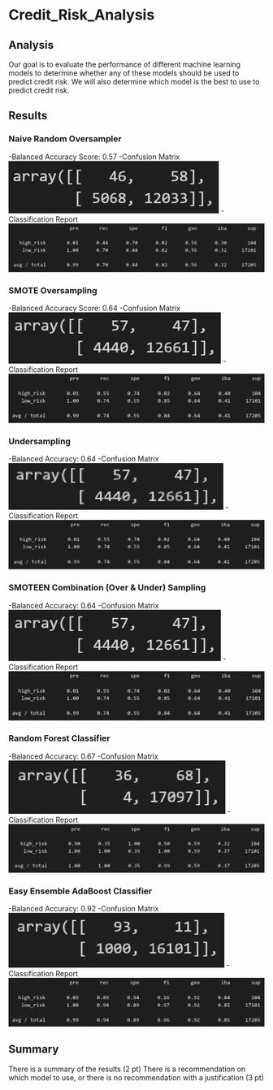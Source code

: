 # Credit_Risk_Analysis
 
## Analysis

Our goal is to evaluate the performance of different machine learning models to determine whether any of these models should be used to predict credit risk. We will also determine which model is the best to use to predict credit risk.

## Results

### Naive Random Oversampler

-Balanced Accuracy Score: 0.57
-Confusion Matrix
![Random Oversampler Confusion Matrix](NROConf.png)
-Classification Report
![Random Oversampler Scores](NROScores.png)

### SMOTE Oversampling

-Balanced Accuracy Score: 0.64
-Confusion Matrix
![SMOTE Confusion Matrix](SMOTEConf.png)
-Classification Report
![SMOTE Scores](SMOTEScores.png)

### Undersampling

-Balanced Accuracy: 0.64
-Confusion Matrix
![Undersampling Confusion Matrix](USConf.png)
-Classification Report
![Undersampling Scores](USScores.png)

### SMOTEEN Combination (Over & Under) Sampling

-Balanced Accuracy: 0.64
-Confusion Matrix
![Combination Sampling Confusion Matrix](SMOTEConf.png)
-Classification Report
![Combination Sampling Scores](SMOTEScores.png)

### Random Forest Classifier

-Balanced Accuracy: 0.67
-Confusion Matrix
![Random Forest Classifier Confusion Matrix](RFCConf.png)
-Classification Report
![Random Forest Classifier Scores](RFCScores.png)
 
### Easy Ensemble AdaBoost Classifier

-Balanced Accuracy: 0.92
-Confusion Matrix
![Ensemble Classifier Confusion Matrix](EECConf.png)
-Classification Report
![Ensemble Classifier Scores](EECScores.png)

## Summary
There is a summary of the results (2 pt)
There is a recommendation on which model to use, or there is no recommendation with a justification (3 pt)
